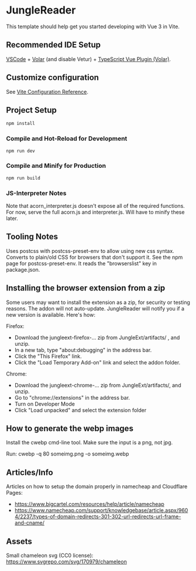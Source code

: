 # JungleReader

This template should help get you started developing with Vue 3 in Vite.

## Recommended IDE Setup

[VSCode](https://code.visualstudio.com/) + [Volar](https://marketplace.visualstudio.com/items?itemName=Vue.volar) (and disable Vetur) + [TypeScript Vue Plugin (Volar)](https://marketplace.visualstudio.com/items?itemName=Vue.vscode-typescript-vue-plugin).

## Customize configuration

See [Vite Configuration Reference](https://vitejs.dev/config/).

## Project Setup

```sh
npm install
```

### Compile and Hot-Reload for Development

```sh
npm run dev
```

### Compile and Minify for Production

```sh
npm run build
```

### JS-Interpreter Notes

Note that acorn_interpreter.js doesn't expose all of the required functions. For now, serve the full acorn.js and interpreter.js. Will have to minify these later.

## Tooling Notes

Uses postcss with postcss-preset-env to allow using new css syntax. Converts to plain/old CSS for browsers that don't support it. See the npm page for postcss-preset-env. It reads the "browserslist" key in package.json.

## Installing the browser extension from a zip

Some users may want to install the extension as a zip, for security or testing reasons. The addon will not auto-update. JungleReader will notify you if a new version is available.
Here's how:

Firefox:
- Download the jungleext-firefox-... zip from JungleExt/artifacts/ , and unzip.
- In a new tab, type "about:debugging" in the address bar.
- Click the "This Firefox" link.
- Click the "Load Temporary Add-on" link and select the addon folder.

Chrome:
- Download the jungleext-chrome-... zip from JungleExt/artifacts/, and unzip.
- Go to "chrome://extensions" in the address bar.
- Turn on Developer Mode
- Click "Load unpacked" and select the extension folder

## How to generate the webp images

Install the cwebp cmd-line tool. Make sure the input is a png, not jpg.

Run: cwebp -q 80 someimg.png -o someimg.webp

## Articles/Info

Articles on how to setup the domain properly in namecheap and Cloudflare Pages:
- https://www.bigcartel.com/resources/help/article/namecheap
- https://www.namecheap.com/support/knowledgebase/article.aspx/9604/2237/types-of-domain-redirects-301-302-url-redirects-url-frame-and-cname/

## Assets

Small chameleon svg (CC0 license):
https://www.svgrepo.com/svg/170979/chameleon

